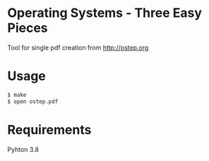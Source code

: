 # Operating Systems - Three Easy Pieces

Tool for single pdf creation from http://ostep.org

# Usage

```sh
$ make
$ open ostep.pdf
```

# Requirements

Pyhton 3.8
